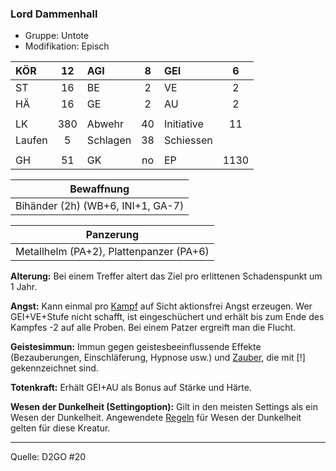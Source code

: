 ### Lord Dammenhall

- Gruppe: Untote
- Modifikation: Episch

| KÖR    | 12  | AGI      |  8  | GEI        |  6   |
| :----- | :-: | :------- | :-: | :--------- | :--: |
| ST     | 16  | BE       |  2  | VE         |  2   |
| HÄ     | 16  | GE       |  2  | AU         |  2   |
|        |     |          |     |            |      |
| LK     | 380 | Abwehr   | 40  | Initiative |  11  |
| Laufen |  5  | Schlagen | 38  | Schiessen  |      |
|        |     |          |     |            |      |
| GH     | 51  | GK       | no  | EP         | 1130 |

|            Bewaffnung             |
| :-------------------------------: |
| Bihänder (2h) (WB+6, INI+1, GA-7) |

|                Panzerung                |
| :-------------------------------------: |
| Metallhelm (PA+2), Plattenpanzer (PA+6) |

**Alterung:** Bei einem Treffer altert das Ziel pro erlittenen Schadenspunkt um 1 Jahr.

**Angst:** Kann einmal pro [Kampf](../../grw/regeln-kampf.md) auf Sicht aktionsfrei Angst erzeugen. Wer GEI+VE+Stufe nicht schafft, ist eingeschüchert und erhält bis zum Ende des Kampfes -2 auf alle Proben. Bei einem Patzer ergreift man die Flucht.

**Geistesimmun:** Immun gegen geistesbeeinflussende Effekte (Bezauberungen, Einschläferung, Hypnose usw.) und [Zauber](../../fanwerk/zauber/zauber.md), die mit [!] gekennzeichnet sind.

**Totenkraft:** Erhält GEI+AU als Bonus auf Stärke und Härte.

**Wesen der Dunkelheit (Settingoption):** Gilt in den meisten Settings als ein Wesen der Dunkelheit. Angewendete [Regeln](../../grw/regeln-proben.md) für Wesen der Dunkelheit gelten für diese Kreatur.

---

Quelle: D2GO #20
